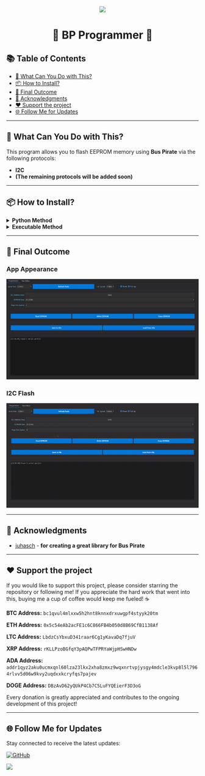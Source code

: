 <div align="center">
  <img src="https://avatars.githubusercontent.com/u/176677387" width="150" height="auto" />
  <h1> 🌟 BP Programmer 🌟 </h1>
</div>

## 📚 Table of Contents
- [🚀 What Can You Do with This?](#-what-can-you-do-with-this)
- [📦 How to Install?](#-how-to-install)
- [🎉 Final Outcome](#-final-outcome)
- [🙏 Acknowledgments](#-acknowledgments)
- [❤️ Support the project](#-support-the-project)
- [🌐 Follow Me for Updates](#-follow-me-for-updates)

-----

## 🚀 What Can You Do with This?
This program allows you to flash EEPROM memory using **Bus Pirate** via the following protocols:
- **I2C**
- **(The remaining protocols will be added soon)**

-----

## 📦 How to Install?
<details>
<summary><strong>Python Method</strong></summary>

<div style="margin-left: 20px;">

- Install Python on your system
- Enter the command `pip install -r requirements.txt` to install the necessary libraries
- Run the `BP_Programmer.py` file from src folder

</div>
</details>

<details>
<summary><strong>Executable Method</strong></summary>

<div style="margin-left: 20px;">

- Just download the precompiled **.exe** file from the [releases](https://github.com/W0rthlessS0ul/BP_Programmer/releases) section

</div>
</details>

-----

## 🎉 Final Outcome
### App Appearance
![App Appearance](img/app_appearance.png)

### I2C Flash
![I2C Flash](img/gif/I2C_Flash.gif)

-----

## 🙏 Acknowledgments
- [juhasch](https://github.com/juhasch/pyBusPirateLite) - **for creating a great library for Bus Pirate**

-----

## ❤️ Support the project
If you would like to support this project, please consider starring the repository or following me! If you appreciate the hard work that went into this, buying me a cup of coffee would keep me fueled! ☕ 

**BTC Address:** `bc1qvul4mlxxw5h2hnt8knnxdrxuwgpf4styyk20tm`

**ETH Address:** `0x5c54eAb2acFE1c6C866FB4b050d8B69CfB1138Af`

**LTC Address:** `LbdzCsYbxuD341raar6Cg1yKavaDq7fjuV`

**XRP Address:** `rKLLPzoBGfqY3pAQPwTFPRYaWjpHSwHNDw`

**ADA Address:** `addr1qyz2aku0ucmxqnl60lza23lkx2xha8zmxz9wqxnrtvpjysgy4mdcle3kvp8l5l7964rlvv5d06w9kvy2uqdxxkcryfqs7pajev`

**DOGE Address:** `DBzAvD62yQUkP4Cb7C5LuFYQEierF3D3oG`

Every donation is greatly appreciated and contributes to the ongoing development of this project!

---

## 🌐 Follow Me for Updates
Stay connected to receive the latest updates:

[![GitHub](https://img.shields.io/badge/GitHub-W0rthlessS0ul-181717?style=flat&logo=github&logoColor=white)](https://github.com/W0rthlessS0ul)

<img src="https://profile-counter.glitch.me/W0rthlessS0ul.nRF24_jammer/count.svg"/>
